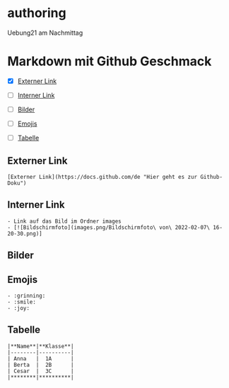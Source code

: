 # authoring
Uebung21 am Nachmittag

# Markdown mit Github Geschmack

- [x] [Externer Link](#externer-link)  
- [ ] [Interner Link](#interner-link)  
- [ ] [Bilder](#Bilder)  
- [ ] [Emojis](#emoji)
- [ ] [Tabelle](#tabelle)  

  
## Externer Link  
	[Externer Link](https://docs.github.com/de "Hier geht es zur Github-Doku")


##  Interner Link  
	- Link auf das Bild im Ordner images
	- [![Bildschirmfoto](images.png/Bildschirmfoto\ von\ 2022-02-07\ 16-20-30.png)] 


##  Bilder  
	
 
## Emojis  
	- :grinning:
	- :smile:
	- :joy:


## Tabelle  

	|**Name**|**Klasse**|
	|--------|----------|
	| Anna   |  1A      |
	| Berta  |  2B      |
	| Cesar  |  3C      |
	|********|**********| 
